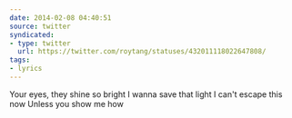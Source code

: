 ```yaml
---
date: 2014-02-08 04:40:51
source: twitter
syndicated:
- type: twitter
  url: https://twitter.com/roytang/statuses/432011118022647808/
tags:
- lyrics
---
```


Your eyes, they shine so bright I wanna save that light I can't escape this now Unless you show me how